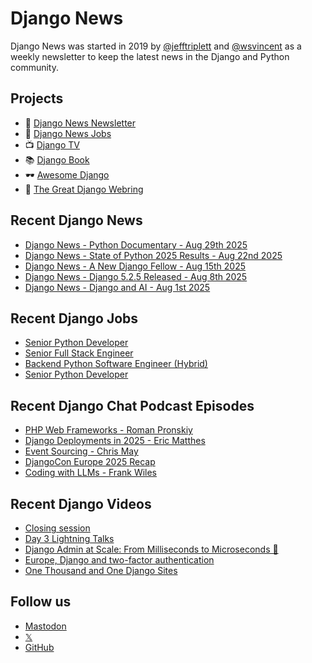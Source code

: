 # Django News

Django News was started in 2019 by [@jefftriplett](https://github.com/jefftriplett) and [@wsvincent](https://github.com/wsvincent) as a weekly newsletter to keep the latest news in the Django and Python community.

## Projects

- :newspaper: [Django News Newsletter](https://django-news.com)
- :briefcase: [Django News Jobs](https://jobs.django-news.com)
- :tv: [Django TV](https://djangotv.com)
- :books: [Django Book](https://djangobook.com)
- :dark_sunglasses: [Awesome Django](https://awesomedjango.org)
- :ring: [The Great Django Webring](https://djangowebring.com)

## Recent Django News

<!--START_SECTION:news-->
- [Django News - Python Documentary - Aug 29th 2025](https://django-news.com/issues/300)
- [Django News - State of Python 2025 Results - Aug 22nd 2025](https://django-news.com/issues/299)
- [Django News - A New Django Fellow - Aug 15th 2025](https://django-news.com/issues/298)
- [Django News - Django 5.2.5 Released - Aug 8th 2025](https://django-news.com/issues/297)
- [Django News - Django and AI - Aug 1st 2025](https://django-news.com/issues/296)
<!--END_SECTION:news-->

## Recent Django Jobs

<!--START_SECTION:jobs-->
- [Senior Python Developer](https://jobs.django-news.com/529/senior-python-developer-basalt-health/)
- [Senior Full Stack Engineer](https://jobs.django-news.com/527/senior-full-stack-engineer-lyst/)
- [Backend Python Software Engineer (Hybrid)](https://jobs.django-news.com/526/backend-python-software-engineer-hybrid-nvidia/)
- [Senior Python Developer](https://jobs.django-news.com/522/senior-python-developer-brightwater/)
<!--END_SECTION:jobs-->

## Recent Django Chat Podcast Episodes

<!--START_SECTION:episodes-->
- [PHP Web Frameworks - Roman Pronskiy](https://djangochat.com)
- [Django Deployments in 2025 - Eric Matthes](https://djangochat.com)
- [Event Sourcing - Chris May](https://djangochat.com)
- [DjangoCon Europe 2025 Recap](https://djangochat.com)
- [Coding with LLMs - Frank Wiles](https://djangochat.com)
<!--END_SECTION:episodes-->

## Recent Django Videos

<!--START_SECTION:videos-->
- [Closing session](https://djangotv.com/videos/djangocon-europe/2025/djangocon-europe-2025-closing-session/)
- [Day 3 Lightning Talks](https://djangotv.com/videos/djangocon-europe/2025/djangocon-europe-2025-day-3-lightning-talks/)
- [Django Admin at Scale: From Milliseconds to Microseconds 🚀](https://djangotv.com/videos/djangocon-europe/2025/djangocon-europe-2025-django-admin-at-scale-from-milliseconds-to-microseconds/)
- [Europe, Django and two-factor authentication](https://djangotv.com/videos/djangocon-europe/2025/djangocon-europe-2025-europe-django-and-two-factor-authentication/)
- [One Thousand and One Django Sites](https://djangotv.com/videos/djangocon-europe/2025/djangocon-europe-2025-one-thousand-and-one-django-sites/)
<!--END_SECTION:videos-->

## Follow us

- [Mastodon](https://mastodon.social/@djangonews)
- [𝕏](https://x.com/djangonewsbot)
- [GitHub](https://github.com/django-news)
